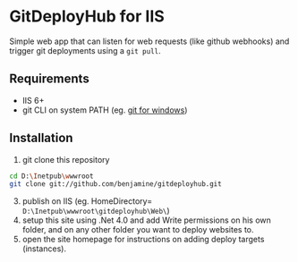 GitDeployHub for IIS
====================

Simple web app that can listen for web requests (like github webhooks) and trigger git deployments using a ```git pull```.

Requirements
------------

- IIS 6+
- git CLI on system PATH (eg. [git for windows](https://code.google.com/p/msysgit/downloads/list?q=full+installer+official+git))

Installation
-------------

1. git clone this repository
``` sh
cd D:\Inetpub\wwwroot
git clone git://github.com/benjamine/gitdeployhub.git
```
3. publish on IIS (eg. HomeDirectory= ```D:\Inetpub\wwwroot\gitdeployhub\Web\```)
4. setup this site using .Net 4.0 and add Write permissions on his own folder, and on any other folder you want to deploy websites to.
5. open the site homepage for instructions on adding deploy targets (instances).
